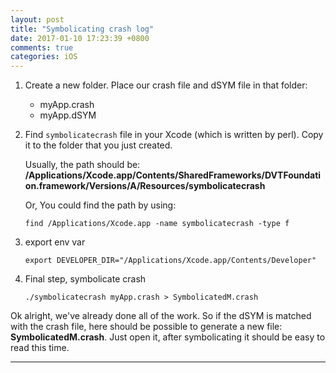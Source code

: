 ```yaml
---
layout: post
title: "Symbolicating crash log"
date: 2017-01-10 17:23:39 +0800
comments: true
categories: iOS
---
```


1. Create a new folder. Place our crash file and dSYM file in that folder: 

    * myApp.crash
    * myApp.dSYM



2. Find `symbolicatecrash` file in your Xcode (which is written by perl). Copy it to the folder that you just created.

   Usually, the path should be: 
       __/Applications/Xcode.app/Contents/SharedFrameworks/DVTFoundation.framework/Versions/A/Resources/symbolicatecrash__

   Or, You could find the path by using:

    ```
    find /Applications/Xcode.app -name symbolicatecrash -type f
    ```



3. export env var

    ```
    export DEVELOPER_DIR="/Applications/Xcode.app/Contents/Developer"
    ```



4. Final step, symbolicate crash 
 
    ```
    ./symbolicatecrash myApp.crash > SymbolicatedM.crash
    ```

Ok alright, we've already done all of the work. So if the dSYM is matched with the crash file, here should be possible to generate a new file: __SymbolicatedM.crash__. Just open it, after symbolicating it should be easy to read this time.

---





